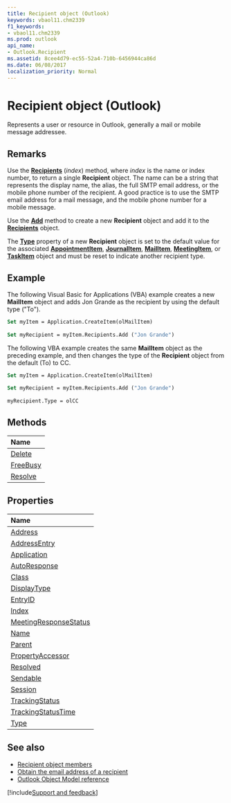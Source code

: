 ```yaml
---
title: Recipient object (Outlook)
keywords: vbaol11.chm2339
f1_keywords:
- vbaol11.chm2339
ms.prod: outlook
api_name:
- Outlook.Recipient
ms.assetid: 8cee4d79-ec55-52a4-710b-6456944ca86d
ms.date: 06/08/2017
localization_priority: Normal
---
```



# Recipient object (Outlook)

Represents a user or resource in Outlook, generally a mail or mobile message addressee.

## Remarks

Use the **[Recipients](Outlook.Recipients.Item.md)** (_index_) method, where _index_ is the name or index number, to return a single **Recipient** object. The name can be a string that represents the display name, the alias, the full SMTP email address, or the mobile phone number of the recipient. A good practice is to use the SMTP email address for a mail message, and the mobile phone number for a mobile message.

Use the **[Add](Outlook.Recipients.Add.md)** method to create a new **Recipient** object and add it to the **[Recipients](Outlook.Recipients.md)** object. 

The **[Type](Outlook.Recipient.Type.md)** property of a new **Recipient** object is set to the default value for the associated **[AppointmentItem](Outlook.AppointmentItem.md)**, **[JournalItem](Outlook.JournalItem.md)**, **[MailItem](Outlook.MailItem.md)**, **[MeetingItem](Outlook.MeetingItem.md)**, or **[TaskItem](Outlook.TaskItem.md)** object and must be reset to indicate another recipient type.


## Example

The following Visual Basic for Applications (VBA) example creates a new **MailItem** object and adds Jon Grande as the recipient by using the default type ("To").

```vb
Set myItem = Application.CreateItem(olMailItem) 
 
Set myRecipient = myItem.Recipients.Add ("Jon Grande")
```

The following VBA example creates the same **MailItem** object as the preceding example, and then changes the type of the **Recipient** object from the default (To) to CC.

```vb
Set myItem = Application.CreateItem(olMailItem) 
 
Set myRecipient = myItem.Recipients.Add ("Jon Grande") 
 
myRecipient.Type = olCC
```

## Methods

|Name|
|:-----|
|[Delete](Outlook.Recipient.Delete.md)|
|[FreeBusy](Outlook.Recipient.FreeBusy.md)|
|[Resolve](Outlook.Recipient.Resolve.md)|

## Properties

|Name|
|:-----|
|[Address](Outlook.Recipient.Address.md)|
|[AddressEntry](Outlook.Recipient.AddressEntry.md)|
|[Application](Outlook.Recipient.Application.md)|
|[AutoResponse](Outlook.Recipient.AutoResponse.md)|
|[Class](Outlook.Recipient.Class.md)|
|[DisplayType](Outlook.Recipient.DisplayType.md)|
|[EntryID](Outlook.Recipient.EntryID.md)|
|[Index](Outlook.Recipient.Index.md)|
|[MeetingResponseStatus](Outlook.Recipient.MeetingResponseStatus.md)|
|[Name](Outlook.Recipient.Name.md)|
|[Parent](Outlook.Recipient.Parent.md)|
|[PropertyAccessor](Outlook.Recipient.PropertyAccessor.md)|
|[Resolved](Outlook.Recipient.Resolved.md)|
|[Sendable](Outlook.Recipient.Sendable.md)|
|[Session](Outlook.Recipient.Session.md)|
|[TrackingStatus](Outlook.Recipient.TrackingStatus.md)|
|[TrackingStatusTime](Outlook.Recipient.TrackingStatusTime.md)|
|[Type](Outlook.Recipient.Type.md)|

## See also

- [Recipient object members](overview/Outlook.md)
- [Obtain the email address of a recipient](../outlook/Concepts/Address-Book/obtain-the-e-mail-address-of-a-recipient.md)
- [Outlook Object Model reference](overview/Outlook/object-model.md)

[!include[Support and feedback](~/includes/feedback-boilerplate.md)]
